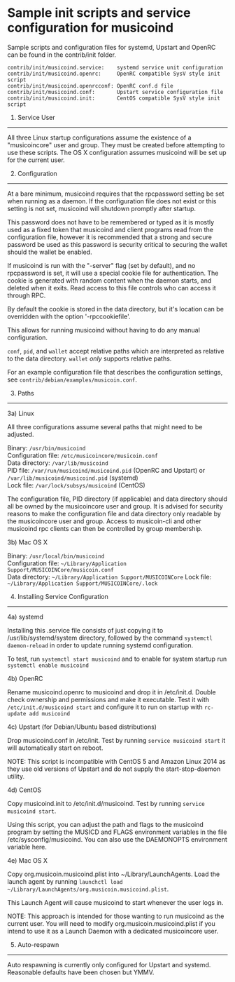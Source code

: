 Sample init scripts and service configuration for musicoind
==========================================================

Sample scripts and configuration files for systemd, Upstart and OpenRC
can be found in the contrib/init folder.

    contrib/init/musicoind.service:    systemd service unit configuration
    contrib/init/musicoind.openrc:     OpenRC compatible SysV style init script
    contrib/init/musicoind.openrcconf: OpenRC conf.d file
    contrib/init/musicoind.conf:       Upstart service configuration file
    contrib/init/musicoind.init:       CentOS compatible SysV style init script

1. Service User
---------------------------------

All three Linux startup configurations assume the existence of a "musicoincore" user
and group.  They must be created before attempting to use these scripts.
The OS X configuration assumes musicoind will be set up for the current user.

2. Configuration
---------------------------------

At a bare minimum, musicoind requires that the rpcpassword setting be set
when running as a daemon.  If the configuration file does not exist or this
setting is not set, musicoind will shutdown promptly after startup.

This password does not have to be remembered or typed as it is mostly used
as a fixed token that musicoind and client programs read from the configuration
file, however it is recommended that a strong and secure password be used
as this password is security critical to securing the wallet should the
wallet be enabled.

If musicoind is run with the "-server" flag (set by default), and no rpcpassword is set,
it will use a special cookie file for authentication. The cookie is generated with random
content when the daemon starts, and deleted when it exits. Read access to this file
controls who can access it through RPC.

By default the cookie is stored in the data directory, but it's location can be overridden
with the option '-rpccookiefile'.

This allows for running musicoind without having to do any manual configuration.

`conf`, `pid`, and `wallet` accept relative paths which are interpreted as
relative to the data directory. `wallet` *only* supports relative paths.

For an example configuration file that describes the configuration settings,
see `contrib/debian/examples/musicoin.conf`.

3. Paths
---------------------------------

3a) Linux

All three configurations assume several paths that might need to be adjusted.

Binary:              `/usr/bin/musicoind`  
Configuration file:  `/etc/musicoincore/musicoin.conf`  
Data directory:      `/var/lib/musicoind`  
PID file:            `/var/run/musicoind/musicoind.pid` (OpenRC and Upstart) or `/var/lib/musicoind/musicoind.pid` (systemd)  
Lock file:           `/var/lock/subsys/musicoind` (CentOS)  

The configuration file, PID directory (if applicable) and data directory
should all be owned by the musicoincore user and group.  It is advised for security
reasons to make the configuration file and data directory only readable by the
musicoincore user and group.  Access to musicoin-cli and other musicoind rpc clients
can then be controlled by group membership.

3b) Mac OS X

Binary:              `/usr/local/bin/musicoind`  
Configuration file:  `~/Library/Application Support/MUSICOINCore/musicoin.conf`  
Data directory:      `~/Library/Application Support/MUSICOINCore`
Lock file:           `~/Library/Application Support/MUSICOINCore/.lock`

4. Installing Service Configuration
-----------------------------------

4a) systemd

Installing this .service file consists of just copying it to
/usr/lib/systemd/system directory, followed by the command
`systemctl daemon-reload` in order to update running systemd configuration.

To test, run `systemctl start musicoind` and to enable for system startup run
`systemctl enable musicoind`

4b) OpenRC

Rename musicoind.openrc to musicoind and drop it in /etc/init.d.  Double
check ownership and permissions and make it executable.  Test it with
`/etc/init.d/musicoind start` and configure it to run on startup with
`rc-update add musicoind`

4c) Upstart (for Debian/Ubuntu based distributions)

Drop musicoind.conf in /etc/init.  Test by running `service musicoind start`
it will automatically start on reboot.

NOTE: This script is incompatible with CentOS 5 and Amazon Linux 2014 as they
use old versions of Upstart and do not supply the start-stop-daemon utility.

4d) CentOS

Copy musicoind.init to /etc/init.d/musicoind. Test by running `service musicoind start`.

Using this script, you can adjust the path and flags to the musicoind program by
setting the MUSICD and FLAGS environment variables in the file
/etc/sysconfig/musicoind. You can also use the DAEMONOPTS environment variable here.

4e) Mac OS X

Copy org.musicoin.musicoind.plist into ~/Library/LaunchAgents. Load the launch agent by
running `launchctl load ~/Library/LaunchAgents/org.musicoin.musicoind.plist`.

This Launch Agent will cause musicoind to start whenever the user logs in.

NOTE: This approach is intended for those wanting to run musicoind as the current user.
You will need to modify org.musicoin.musicoind.plist if you intend to use it as a
Launch Daemon with a dedicated musicoincore user.

5. Auto-respawn
-----------------------------------

Auto respawning is currently only configured for Upstart and systemd.
Reasonable defaults have been chosen but YMMV.
